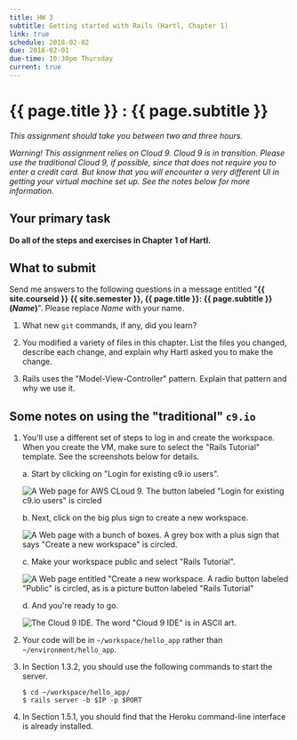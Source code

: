 ```yaml
---
title: HW 3
subtitle: Getting started with Rails (Hartl, Chapter 1)
link: true
schedule: 2018-02-02
due: 2018-02-01
due-time: 10:30pm Thursday
current: true
---
```

# {{ page.title }} : {{ page.subtitle }}

_This assignment should take you between two and three hours._

_Warning!  This assignment relies on Cloud 9.  Cloud 9 is in transition.
Please use the traditional Cloud 9, if possible, since that does not
require you to enter a credit card.  But know that you will encounter
a very different UI in getting your virtual machine set up.  See the 
notes below for more information._

## Your primary task

**Do all of the steps and exercises in Chapter 1 of Hartl.**

## What to submit

Send me answers to the following questions in a message entitled
"**{{ site.courseid }} {{ site.semester }}, {{ page.title }}: {{
page.subtitle }} (_Name_)**".  Please replace _Name_ with your name.

1. What new `git` commands, if any, did you learn?

2. You modified a variety of files in this chapter.  List the files you
changed, describe each change, and explain why Hartl asked you to make
the change.

3. Rails uses the "Model-View-Controller" pattern.  Explain that pattern
and why we use it.

## Some notes on using the "traditional" `c9.io`

1. You'll use a different set of steps to log in and create the workspace.
When you create the VM, make sure to select the "Rails Tutorial" template.
See the screenshots below for details.  

    a. Start by clicking on "Login for existing c9.io users".

    ![A Web page for AWS CLoud 9.  The button labeled "Login for existing c9.io users" is circled](../images/c9-setup/c9-01)

    b. Next, click on the big plus sign to create a new workspace.

    ![A Web page with a bunch of boxes.  A grey box with a plus sign that says "Create a new workspace" is circled.](../images/c9-setup/c9-02)

    c. Make your workspace public and select "Rails Tutorial".

    ![A Web page entitled "Create a new workspace.  A radio button labeled "Public" is circled, as is a picture button labeled "Rails Tutorial"](../images/c9-setup/c9-03)

    d. And you're ready to go.

    ![The Cloud 9 IDE.  The word "Cloud 9 IDE" is in ASCII art.](../images/c9-setup/c9-04)

2. Your code will be in `~/workspace/hello_app` rather than 
`~/environment/hello_app`.

3. In Section 1.3.2, you should use the following commands to start the server.

   ```
   $ cd ~/workspace/hello_app/
   $ rails server -b $IP -p $PORT
   ```

4. In Section 1.5.1, you should find that the Heroku command-line interface
is already installed.

